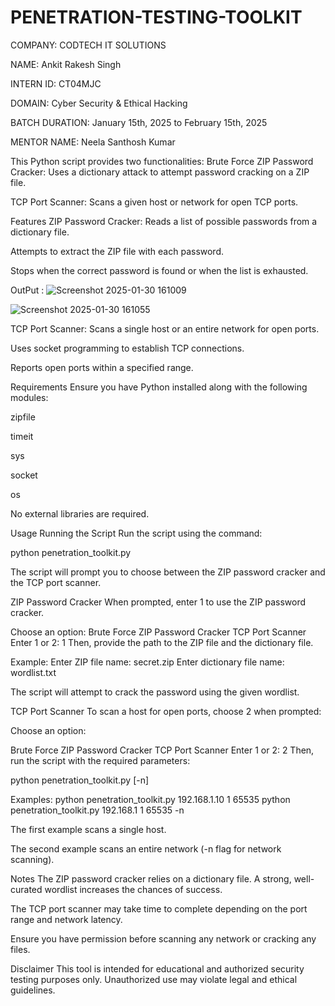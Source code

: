 # PENETRATION-TESTING-TOOLKIT

COMPANY: CODTECH IT SOLUTIONS

NAME: Ankit Rakesh Singh

INTERN ID: CT04MJC

DOMAIN: Cyber Security & Ethical Hacking

BATCH DURATION: January 15th, 2025 to February 15th, 2025

MENTOR NAME: Neela Santhosh Kumar


This Python script provides two functionalities:
Brute Force ZIP Password Cracker: Uses a dictionary attack to attempt password cracking on a ZIP file.

TCP Port Scanner: Scans a given host or network for open TCP ports.

Features
ZIP Password Cracker: Reads a list of possible passwords from a dictionary file.

Attempts to extract the ZIP file with each password.

Stops when the correct password is found or when the list is exhausted.

OutPut :
![Screenshot 2025-01-30 161009](https://github.com/user-attachments/assets/60fb0c0d-6bf4-4179-9ad2-cc6d92f9b553)

![Screenshot 2025-01-30 161055](https://github.com/user-attachments/assets/f9df30ec-6d32-4bdd-819a-e5c5eda49260)



TCP Port Scanner:
Scans a single host or an entire network for open ports.

Uses socket programming to establish TCP connections.

Reports open ports within a specified range.

Requirements
Ensure you have Python installed along with the following modules:

zipfile

timeit

sys

socket

os

No external libraries are required.

Usage
Running the Script
Run the script using the command:

python penetration_toolkit.py

The script will prompt you to choose between the ZIP password cracker and the TCP port scanner.

ZIP Password Cracker
When prompted, enter 1 to use the ZIP password cracker.

Choose an option:
Brute Force ZIP Password Cracker
TCP Port Scanner Enter 1 or 2: 1
Then, provide the path to the ZIP file and the dictionary file.

Example:
Enter ZIP file name: secret.zip Enter dictionary file name: wordlist.txt

The script will attempt to crack the password using the given wordlist.

TCP Port Scanner
To scan a host for open ports, choose 2 when prompted:

Choose an option:

Brute Force ZIP Password Cracker
TCP Port Scanner Enter 1 or 2: 2
Then, run the script with the required parameters:

python penetration_toolkit.py [-n]

Examples:
python penetration_toolkit.py 192.168.1.10 1 65535 python penetration_toolkit.py 192.168.1 1 65535 -n

The first example scans a single host.

The second example scans an entire network (-n flag for network scanning).

Notes
The ZIP password cracker relies on a dictionary file. A strong, well-curated wordlist increases the chances of success.

The TCP port scanner may take time to complete depending on the port range and network latency.

Ensure you have permission before scanning any network or cracking any files.

Disclaimer
This tool is intended for educational and authorized security testing purposes only. Unauthorized use may violate legal and ethical guidelines.
